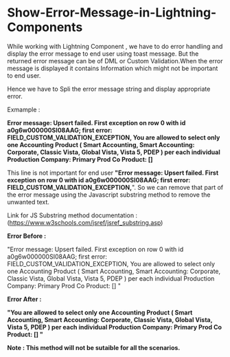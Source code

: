 # Show-Error-Message-in-Lightning-Components

While working with Lightning Component , we have to do error handling and display the error message to end user using toast message.
But the returned error message can be of DML or Custom Validation.When the error message is displayed it contains Information which might not be important to end user.

Hence we have to Spli the error message string and display appropriate error.

Exmample : 

<b>Error message: Upsert failed. First exception on row 0 with id a0g6w000000SI08AAG; first error: FIELD_CUSTOM_VALIDATION_EXCEPTION, You are allowed to select only one Accounting Product ( Smart Accounting, Smart Accounting: Corporate, Classic Vista, Global Vista, Vista 5, PDEP ) per each individual Production Company: Primary Prod Co Product: [] </b>

This line is not important for end user <b>"Error message: Upsert failed. First exception on row 0 with id a0g6w000000SI08AAG; first error: FIELD_CUSTOM_VALIDATION_EXCEPTION,</b>". So we can remove that part of the error message using the Javascript substring method to remove the unwanted text.

Link for JS Substring method documentation : (https://www.w3schools.com/jsref/jsref_substring.asp)

<b>Error Before :</b>

"Error message: Upsert failed. First exception on row 0 with id a0g6w000000SI08AAG; first error: FIELD_CUSTOM_VALIDATION_EXCEPTION, You are allowed to select only one Accounting Product ( Smart Accounting, Smart Accounting: Corporate, Classic Vista, Global Vista, Vista 5, PDEP ) per each individual Production Company: Primary Prod Co Product: [] "

<b>Error After :<b>
 
"You are allowed to select only one Accounting Product ( Smart Accounting, Smart Accounting: Corporate, Classic Vista, Global Vista, Vista 5, PDEP ) per each individual Production Company: Primary Prod Co Product: [] "
  
  
Note :  This method will not be sutaible for all the scenarios.

